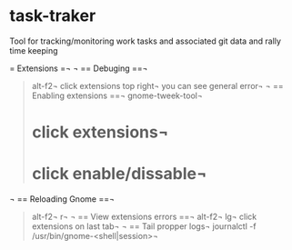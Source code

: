 task-traker
===========

Tool for tracking/monitoring work tasks and associated git data and rally time keeping

= Extensions =¬
¬
== Debuging ==¬
> alt-f2¬
> click extensions top right¬
> you can see general error¬
¬
== Enabling extensions ==¬
> gnome-tweek-tool¬
> # click extensions¬
> # click enable/dissable¬
¬
== Reloading Gnome ==¬
> alt-f2¬
> r¬
¬
== View extensions errors ==¬
> alt-f2¬
> lg¬
> click extensions on last tab¬
¬
== Tail propper logs¬
journalctl -f /usr/bin/gnome-<shell|session>¬
